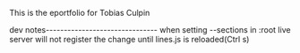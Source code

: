 This is the eportfolio for Tobias Culpin

dev notes-------------------------------
when setting --sections in :root live server will not register the change until lines.js is reloaded(Ctrl s)